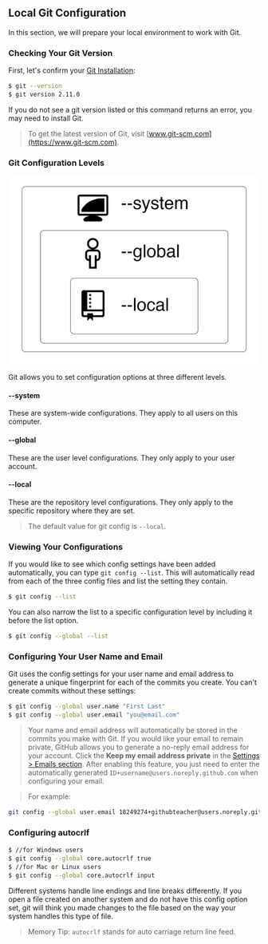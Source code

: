 ## Local Git Configuration

In this section, we will prepare your local environment to work with Git.

### Checking Your Git Version

First, let's confirm your [Git Installation](https://git-scm.com/downloads):

```sh
$ git --version
$ git version 2.11.0
```

If you do not see a git version listed or this command returns an error, you may need to install Git.

> To get the latest version of Git, visit [www.git-scm.com](https://www.git-scm.com).

### Git Configuration Levels

![Git Configuration Levels](img/config-levels.jpg)

Git allows you to set configuration options at three different levels.

#### --system
These are system-wide configurations. They apply to all users on this computer.
#### --global
These are the user level configurations. They only apply to your user account.
#### --local
These are the repository level configurations. They only apply to the specific repository where they are set.

> The default value for git config is `--local`.

### Viewing Your Configurations

If you would like to see which config settings have been added automatically, you can type `git config --list`. This will automatically read from each of the three config files and list the setting they contain.

```sh
$ git config --list
```

You can also narrow the list to a specific configuration level by including it before the list option.

```sh
$ git config --global --list
```

### Configuring Your User Name and Email

Git uses the config settings for your user name and email address to generate a unique fingerprint for each of the commits you create. You can't create commits without these settings:

```sh
$ git config --global user.name "First Last"
$ git config --global user.email "you@email.com"
```

> Your name and email address will automatically be stored in the commits you make with Git. If you would like your email to remain private, GitHub allows you to generate a no-reply email address for your account. Click the **Keep my email address private** in the [Settings > Emails section](https://github.com/settings/emails). After enabling this feature, you just need to enter the automatically generated `ID+username@users.noreply.github.com` when configuring your email.

> For example:
```sh
git config --global user.email 18249274+githubteacher@users.noreply.github.com
```

### Configuring autocrlf

```sh
$ //for Windows users
$ git config --global core.autocrlf true
$ //for Mac or Linux users
$ git config --global core.autocrlf input
```

Different systems handle line endings and line breaks differently. If you open a file created on another system and do not have this config option set, git will think you made changes to the file based on the way your system handles this type of file.

> Memory Tip: `autocrlf` stands for auto carriage return line feed.
